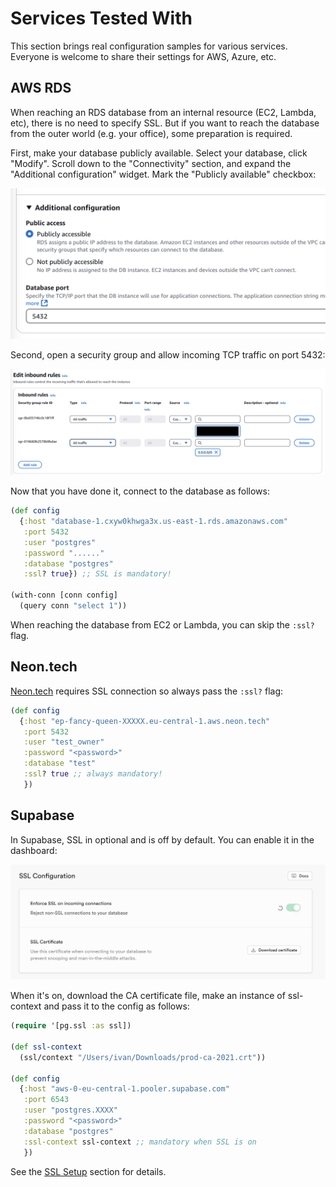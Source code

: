 # Services Tested With

This section brings real configuration samples for various services. Everyone is
welcome to share their settings for AWS, Azure, etc.

## AWS RDS

When reaching an RDS database from an internal resource (EC2, Lambda, etc),
there is no need to specify SSL. But if you want to reach the database from the
outer world (e.g. your office), some preparation is required.

First, make your database publicly available. Select your database, click
"Modify". Scroll down to the "Connectivity" section, and expand the "Additional
configuration" widget. Mark the "Publicly available" checkbox:

![](/media/aws1.png)

Second, open a security group and allow incoming TCP traffic on port 5432:

![](/media/aws2.png)

Now that you have done it, connect to the database as follows:

~~~clojure
(def config
  {:host "database-1.cxyw0khwga3x.us-east-1.rds.amazonaws.com"
   :port 5432
   :user "postgres"
   :password "......"
   :database "postgres"
   :ssl? true}) ;; SSL is mandatory!

(with-conn [conn config]
  (query conn "select 1"))
~~~

When reaching the database from EC2 or Lambda, you can skip the `:ssl?` flag.

[neon.tech]: https://neon.tech/

## Neon.tech

[Neon.tech][neon.tech] requires SSL connection so always pass the `:ssl?`
flag:

~~~clojure
(def config
  {:host "ep-fancy-queen-XXXXX.eu-central-1.aws.neon.tech"
   :port 5432
   :user "test_owner"
   :password "<password>"
   :database "test"
   :ssl? true ;; always mandatory!
   })
~~~

## Supabase

In Supabase, SSL in optional and is off by default. You can enable it in the
dashboard:

![](/media/supabase.png)

When it's on, download the CA certificate file, make an instance of ssl-context
and pass it to the config as follows:

~~~clojure
(require '[pg.ssl :as ssl])

(def ssl-context
  (ssl/context "/Users/ivan/Downloads/prod-ca-2021.crt"))

(def config
  {:host "aws-0-eu-central-1.pooler.supabase.com"
   :port 6543
   :user "postgres.XXXX"
   :password "<password>"
   :database "postgres"
   :ssl-context ssl-context ;; mandatory when SSL is on
   })
~~~

See the [SSL Setup](/docs/ssl.md) section for details.
